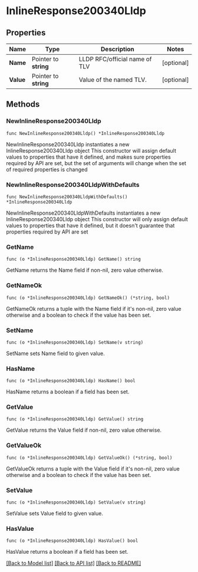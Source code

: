 # InlineResponse200340Lldp

## Properties

Name | Type | Description | Notes
------------ | ------------- | ------------- | -------------
**Name** | Pointer to **string** | LLDP RFC/official name of TLV | [optional] 
**Value** | Pointer to **string** | Value of the named TLV. | [optional] 

## Methods

### NewInlineResponse200340Lldp

`func NewInlineResponse200340Lldp() *InlineResponse200340Lldp`

NewInlineResponse200340Lldp instantiates a new InlineResponse200340Lldp object
This constructor will assign default values to properties that have it defined,
and makes sure properties required by API are set, but the set of arguments
will change when the set of required properties is changed

### NewInlineResponse200340LldpWithDefaults

`func NewInlineResponse200340LldpWithDefaults() *InlineResponse200340Lldp`

NewInlineResponse200340LldpWithDefaults instantiates a new InlineResponse200340Lldp object
This constructor will only assign default values to properties that have it defined,
but it doesn't guarantee that properties required by API are set

### GetName

`func (o *InlineResponse200340Lldp) GetName() string`

GetName returns the Name field if non-nil, zero value otherwise.

### GetNameOk

`func (o *InlineResponse200340Lldp) GetNameOk() (*string, bool)`

GetNameOk returns a tuple with the Name field if it's non-nil, zero value otherwise
and a boolean to check if the value has been set.

### SetName

`func (o *InlineResponse200340Lldp) SetName(v string)`

SetName sets Name field to given value.

### HasName

`func (o *InlineResponse200340Lldp) HasName() bool`

HasName returns a boolean if a field has been set.

### GetValue

`func (o *InlineResponse200340Lldp) GetValue() string`

GetValue returns the Value field if non-nil, zero value otherwise.

### GetValueOk

`func (o *InlineResponse200340Lldp) GetValueOk() (*string, bool)`

GetValueOk returns a tuple with the Value field if it's non-nil, zero value otherwise
and a boolean to check if the value has been set.

### SetValue

`func (o *InlineResponse200340Lldp) SetValue(v string)`

SetValue sets Value field to given value.

### HasValue

`func (o *InlineResponse200340Lldp) HasValue() bool`

HasValue returns a boolean if a field has been set.


[[Back to Model list]](../README.md#documentation-for-models) [[Back to API list]](../README.md#documentation-for-api-endpoints) [[Back to README]](../README.md)


